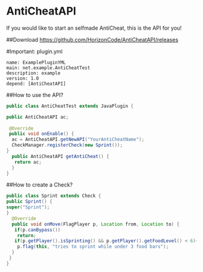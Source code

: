 # AntiCheatAPI
If you would like to start an selfmade AntiCheat, this is the API for you!

##Download
https://github.com/HorizonCode/AntiCheatAPI/releases

#Important: plugin.yml
```text
name: ExamplePluginYML
main: net.example.AntiCheatTest
description: example
version: 1.0
depend: [AntiCheatAPI]
```


##How to use the API?
```java
public class AntiCheatTest extends JavaPlugin {

public AntiCheatAPI ac;		
 
 @Override	
 public void onEnable() {		
  ac = AntiCheatAPI.getNewAPI("YourAntiCheatName");		
  CheckManager.registerCheck(new Sprint());	
}	
  public AntiCheatAPI getAntiCheat() {		
   return ac;	
  }
}
```

##How to create a Check?
```java
public class Sprint extends Check {	
public Sprint() {		
super("Sprint");	
}		
  @Override	
  public void onMove(FlagPlayer p, Location from, Location to) {		
   if(p.canBypass())			
    return;		
   if(p.getPlayer().isSprinting() && p.getPlayer().getFoodLevel() < 6){			
    p.flag(this, "tries to sprint while under 3 food bars");		
  }	
 }
}
```
